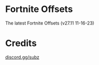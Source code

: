 # Fortnite Offsets

The latest Fortnite Offsets (v27.11 11-16-23)

# Credits

[discord.gg/subz](https://discord.gg/subz)
